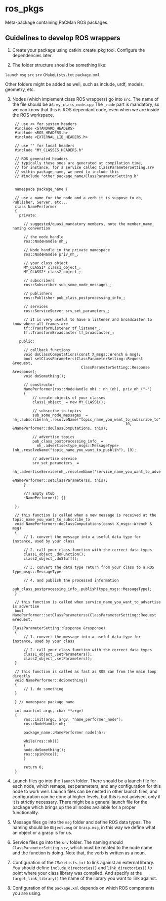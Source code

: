 ros_pkgs
========

Meta-package containing PaCMan ROS packages.


Guidelines to develop ROS wrappers
----------------------------------

1. Create your package using catkin_create_pkg tool. Configure the dependencies later.

2. The folder structure should be something like:

`launch`
`msg`
`src`
`srv`
`CMakeLists.txt`
`package.xml`

Other folders might be added as well, such as include, urdf, models, geometry, etc.

3. Nodes (which implement class ROS wrappers) go into `src`. The name of the file should be as: `my_class_node.cpp`  The `_node` part is mandatory, so we can know that this is ROS dependant code, even when we are inside the ROS workspace.

        // use <> for system headers
        #include <STANDARD_HEADERS>
        #include <ROS_HEADERS.h>
        #include <EXTERNAL_LIB_HEADERS.h>
    
        // use "" for local headers
        #include "MY_CLASSES_HEADERS.h"
    
        // ROS generated headers
        // typically these ones are generated at compilation time, 
        // for instance, for a service called ClassParameterSetting.srv 
        // within package_name, we need to include this 
        // #include "other_package_name/ClassParameterSetting.h" 
    
    
        namespace package_name {
    
        // use a name for the node and a verb it is suppose to do, Publisher, Server, etc...
        class NamePerformer
        {
          private:
            
        	// suggested/quasi_mandatory members, note the member_name_ naming convention
    
            // the node handle
            ros::NodeHandle nh_;
            
            // Node handle in the private namespace
            ros::NodeHandle priv_nh_;
    
            // your class object
            MY_CLASS1* class1_object_;
            MY_CLASS2* class2_object_;
    
            // subscribers
            ros::Subscriber sub_some_node_messages_;
    
            // publishers
            ros::Publisher pub_class_postprocessing_info_;
            
            // services
            ros::ServiceServer srv_set_parameters_;
    
            // it is very useful to have a listener and broadcaster to know where all frames are
            tf::TransformListener tf_listener_;
            tf::TransformBroadcaster tf_broadcaster_;
            
          public:
    
            // callback functions
            void doClassComputations(const X_msgs::Wrench & msg);
            bool setClassParameters(ClassParameterSetting::Request &request, 
                                      ClassParameterSetting::Response &response);
            void doSomething();
    
            // constructor
            NamePerformer(ros::NodeHandle nh) : nh_(nh), priv_nh_("~")
            {
                // create objects of your classes
                class1_object_ = new MY_CLASS1();
    
                // subscribe to topics
                sub_some_node_messages_ = nh_.subscribe(nh_.resolveName("topic_name_you_want_to_subscribe_to"), 
                                                          10, &NamePerformer::doClassComputations, this);
    
                // advertise topics
                pub_class_postprocessing_info_ =
                  nh_.advertise<type_msgs::MessageType>(nh_.resolveName("topic_name_you_want_to_pusblih"), 10);
                
                // advertise service
                srv_set_parameters_ = 
                  nh_.advertiseService(nh_.resolveName("service_name_you_want_to_advertise"), 
                                                                &NamePerformer::setClassParameterss, this);
            }
    
            //! Empty stub
            ~NamePerformer() {}
    
        };
    
        // this function is called when a new message is received at the topic_name_you_want_to_subscribe_to
        void NamePerformer::doClassComputations(const X_msgs::Wrench & msg)
        {
            // 1. convert the message into a useful data type for instance, used by your class
    
            // 2. call your class function with the correct data types
            class1_object_.doFunction();
            class2_object_.doStuff();
    
            // 3. convert the data type return from your class to a ROS type_msgs::MessageType
    
            // 4. and publish the processed information
            pub_class_postprocessing_info_.publish(type_msgs::MessageType);
        }
    
        // this function is called when service_name_you_want_to_advertise is advertise
        bool NamePerformer::setClassParameterss(ClassParameterSetting::Request &request, 
                                                  ClassParameterSetting::Response &response)
        {
            // 1. convert the message into a useful data type for instance, used by your class
    
            // 2. call your class function with the correct data types
            class1_object_.setParameters();
            class2_object_.setParameters();
        }
    
        // this function is called as fast as ROS can from the main loop directly
        void NamePerformer::doSomething()
        {
            // 1. do something
        }
    
        } // namespace package_name
    
        int main(int argc, char **argv)
        {
            ros::init(argc, argv, "name_performer_node");
            ros::NodeHandle nh;
    
            package_name::NamePerformer node(nh);
    
            while(ros::ok())
            {
            node.doSomething();
            ros::spinOnce();
            }
    
            return 0;
        }


4. Launch files go into the `launch` folder. There should be a launch file for each node, which remaps, set parameters, and any configuration for this node to work well. Launch files can be nested in other launch files, and configuration can be done at higher levels, but this is not advised, only if it is strictly necessary. There might be a general launch file for the package which brings up the all nodes available for a proper functionality.

6. Message files go into the `msg` folder and define ROS data types. The naming should be `Object.msg` or `Grasp.msg`, in this way we define what an object or a grasp is for us.

7. Service files go into the `srv` folder. The naming should `ClassParameterSetting.srv`, which must be related to the node name and the function is doing. Note that, the verb is written as a noun.

8. Configuration of the `CMakeLists.txt` to link against an external library. You should define `include_directories()` and `link_directories()` to point where your class library was compiled. And specify at the `target_link_library()` the name of the library you want to link against.

9. Configuration of the `package.xml` depends on which ROS components you are using.
